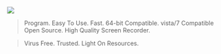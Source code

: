 <a href='http://img7.imageshack.us/i/logonewf.gif/'><img src='http://img7.imageshack.us/img7/7203/logonewf.th.gif' border='0' /></a>

> Program. Easy To Use. Fast. 64-bit Compatible. vista/7 Compatible Open Source. High Quality
> Screen Recorder.

> Virus Free.
> Trusted.
> Light On Resources.